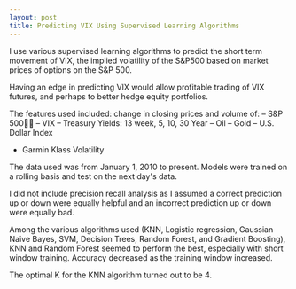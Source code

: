 ```yaml
---
layout: post
title: Predicting VIX Using Supervised Learning Algorithms
---
```


I use various supervised learning algorithms to predict the short term movement of VIX, the implied volatility of the S&P500 based on market prices of options on the S&P 500.  

Having an edge in predicting VIX would allow profitable trading of VIX futures, and perhaps to better hedge equity portfolios.

The features used included: change in closing prices and volume of:
–  S&P 500􏰄􏰄
–  VIX
–  Treasury Yields: 13 week, 5, 10, 30 Year 
–  Oil
–  Gold
–  U.S. Dollar Index
-  Garmin Klass Volatility

The data used was from January 1, 2010 to present. Models were trained on a rolling basis and test on the next day's data.

I did not include precision recall analysis as I assumed a correct prediction up or down were equally helpful and an incorrect prediction up or down were equally bad.  

Among the various algorithms used (KNN, Logistic regression, Gaussian Naive Bayes, SVM, Decision Trees, Random Forest, and Gradient Boosting), KNN and Random Forest seemed to perform the best, especially with short window training.  Accuracy decreased as the training window increased.

The optimal K for the KNN algorithm turned out to be 4.





